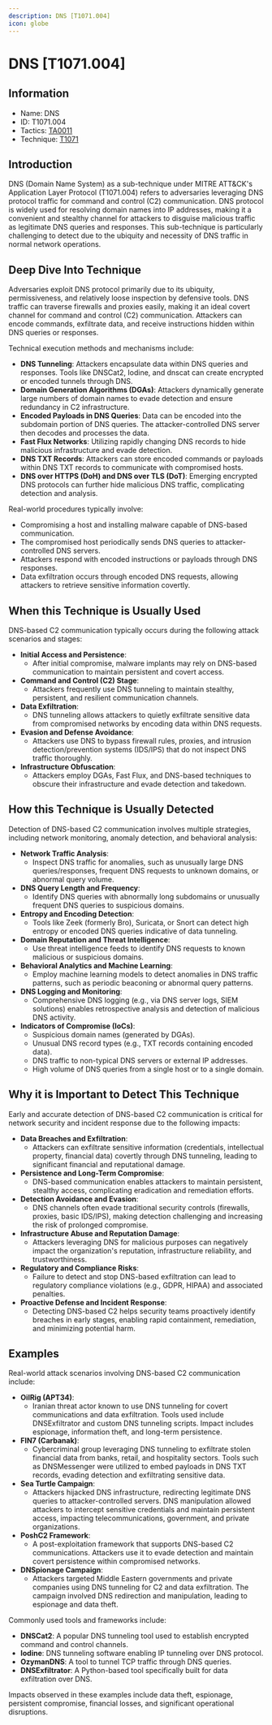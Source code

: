 ```yaml
---
description: DNS [T1071.004]
icon: globe
---
```


# DNS [T1071.004]

## Information

- Name: DNS
- ID: T1071.004
- Tactics: [TA0011](../TA0011/TA0011.md)
- Technique: [T1071](./T1071.md)

## Introduction

DNS (Domain Name System) as a sub-technique under MITRE ATT&CK's Application Layer Protocol (T1071.004) refers to adversaries leveraging DNS protocol traffic for command and control (C2) communication. DNS protocol is widely used for resolving domain names into IP addresses, making it a convenient and stealthy channel for attackers to disguise malicious traffic as legitimate DNS queries and responses. This sub-technique is particularly challenging to detect due to the ubiquity and necessity of DNS traffic in normal network operations.

## Deep Dive Into Technique

Adversaries exploit DNS protocol primarily due to its ubiquity, permissiveness, and relatively loose inspection by defensive tools. DNS traffic can traverse firewalls and proxies easily, making it an ideal covert channel for command and control (C2) communication. Attackers can encode commands, exfiltrate data, and receive instructions hidden within DNS queries or responses.

Technical execution methods and mechanisms include:

- **DNS Tunneling**: Attackers encapsulate data within DNS queries and responses. Tools like DNSCat2, Iodine, and dnscat can create encrypted or encoded tunnels through DNS.
- **Domain Generation Algorithms (DGAs)**: Attackers dynamically generate large numbers of domain names to evade detection and ensure redundancy in C2 infrastructure.
- **Encoded Payloads in DNS Queries**: Data can be encoded into the subdomain portion of DNS queries. The attacker-controlled DNS server then decodes and processes the data.
- **Fast Flux Networks**: Utilizing rapidly changing DNS records to hide malicious infrastructure and evade detection.
- **DNS TXT Records**: Attackers can store encoded commands or payloads within DNS TXT records to communicate with compromised hosts.
- **DNS over HTTPS (DoH) and DNS over TLS (DoT)**: Emerging encrypted DNS protocols can further hide malicious DNS traffic, complicating detection and analysis.

Real-world procedures typically involve:

- Compromising a host and installing malware capable of DNS-based communication.
- The compromised host periodically sends DNS queries to attacker-controlled DNS servers.
- Attackers respond with encoded instructions or payloads through DNS responses.
- Data exfiltration occurs through encoded DNS requests, allowing attackers to retrieve sensitive information covertly.

## When this Technique is Usually Used

DNS-based C2 communication typically occurs during the following attack scenarios and stages:

- **Initial Access and Persistence**:
  - After initial compromise, malware implants may rely on DNS-based communication to maintain persistent and covert access.
- **Command and Control (C2) Stage**:
  - Attackers frequently use DNS tunneling to maintain stealthy, persistent, and resilient communication channels.
- **Data Exfiltration**:
  - DNS tunneling allows attackers to quietly exfiltrate sensitive data from compromised networks by encoding data within DNS requests.
- **Evasion and Defense Avoidance**:
  - Attackers use DNS to bypass firewall rules, proxies, and intrusion detection/prevention systems (IDS/IPS) that do not inspect DNS traffic thoroughly.
- **Infrastructure Obfuscation**:
  - Attackers employ DGAs, Fast Flux, and DNS-based techniques to obscure their infrastructure and evade detection and takedown.

## How this Technique is Usually Detected

Detection of DNS-based C2 communication involves multiple strategies, including network monitoring, anomaly detection, and behavioral analysis:

- **Network Traffic Analysis**:
  - Inspect DNS traffic for anomalies, such as unusually large DNS queries/responses, frequent DNS requests to unknown domains, or abnormal query volume.
- **DNS Query Length and Frequency**:
  - Identify DNS queries with abnormally long subdomains or unusually frequent DNS queries to suspicious domains.
- **Entropy and Encoding Detection**:
  - Tools like Zeek (formerly Bro), Suricata, or Snort can detect high entropy or encoded DNS queries indicative of data tunneling.
- **Domain Reputation and Threat Intelligence**:
  - Use threat intelligence feeds to identify DNS requests to known malicious or suspicious domains.
- **Behavioral Analytics and Machine Learning**:
  - Employ machine learning models to detect anomalies in DNS traffic patterns, such as periodic beaconing or abnormal query patterns.
- **DNS Logging and Monitoring**:
  - Comprehensive DNS logging (e.g., via DNS server logs, SIEM solutions) enables retrospective analysis and detection of malicious DNS activity.
- **Indicators of Compromise (IoCs)**:
  - Suspicious domain names (generated by DGAs).
  - Unusual DNS record types (e.g., TXT records containing encoded data).
  - DNS traffic to non-typical DNS servers or external IP addresses.
  - High volume of DNS queries from a single host or to a single domain.

## Why it is Important to Detect This Technique

Early and accurate detection of DNS-based C2 communication is critical for network security and incident response due to the following impacts:

- **Data Breaches and Exfiltration**:
  - Attackers can exfiltrate sensitive information (credentials, intellectual property, financial data) covertly through DNS tunneling, leading to significant financial and reputational damage.
- **Persistence and Long-Term Compromise**:
  - DNS-based communication enables attackers to maintain persistent, stealthy access, complicating eradication and remediation efforts.
- **Detection Avoidance and Evasion**:
  - DNS channels often evade traditional security controls (firewalls, proxies, basic IDS/IPS), making detection challenging and increasing the risk of prolonged compromise.
- **Infrastructure Abuse and Reputation Damage**:
  - Attackers leveraging DNS for malicious purposes can negatively impact the organization's reputation, infrastructure reliability, and trustworthiness.
- **Regulatory and Compliance Risks**:
  - Failure to detect and stop DNS-based exfiltration can lead to regulatory compliance violations (e.g., GDPR, HIPAA) and associated penalties.
- **Proactive Defense and Incident Response**:
  - Detecting DNS-based C2 helps security teams proactively identify breaches in early stages, enabling rapid containment, remediation, and minimizing potential harm.

## Examples

Real-world attack scenarios involving DNS-based C2 communication include:

- **OilRig (APT34)**:
  - Iranian threat actor known to use DNS tunneling for covert communications and data exfiltration. Tools used include DNSExfiltrator and custom DNS tunneling scripts. Impact includes espionage, information theft, and long-term persistence.
- **FIN7 (Carbanak)**:
  - Cybercriminal group leveraging DNS tunneling to exfiltrate stolen financial data from banks, retail, and hospitality sectors. Tools such as DNSMessenger were utilized to embed payloads in DNS TXT records, evading detection and exfiltrating sensitive data.
- **Sea Turtle Campaign**:
  - Attackers hijacked DNS infrastructure, redirecting legitimate DNS queries to attacker-controlled servers. DNS manipulation allowed attackers to intercept sensitive credentials and maintain persistent access, impacting telecommunications, government, and private organizations.
- **PoshC2 Framework**:
  - A post-exploitation framework that supports DNS-based C2 communications. Attackers use it to evade detection and maintain covert persistence within compromised networks.
- **DNSpionage Campaign**:
  - Attackers targeted Middle Eastern governments and private companies using DNS tunneling for C2 and data exfiltration. The campaign involved DNS redirection and manipulation, leading to espionage and data theft.

Commonly used tools and frameworks include:

- **DNSCat2**: A popular DNS tunneling tool used to establish encrypted command and control channels.
- **Iodine**: DNS tunneling software enabling IP tunneling over DNS protocol.
- **OzymanDNS**: A tool to tunnel TCP traffic through DNS queries.
- **DNSExfiltrator**: A Python-based tool specifically built for data exfiltration over DNS.

Impacts observed in these examples include data theft, espionage, persistent compromise, financial losses, and significant operational disruptions.
